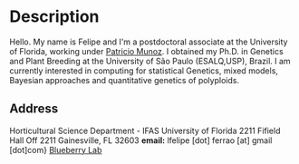 # Description

Hello. My name is Felipe and I'm a postdoctoral associate at the University of Florida, working under [Patricio Munoz](https://www.blueberrybreeding.com/). I obtained my Ph.D. in Genetics and Plant Breeding at the University of São Paulo (ESALQ,USP), Brazil. I am currently interested in computing for statistical Genetics, mixed models, Bayesian approaches and quantitative genetics of polyploids.

## Address
Horticultural Science Department - IFAS
University of Florida 
2211 Fifield Hall Off 2211
Gainesville, FL 32603
**email:** lfelipe [dot] ferrao [at] gmail [dot]com}
[Blueberry Lab](https://www.blueberrybreeding.com/)

